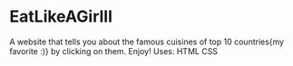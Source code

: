 # EatLikeAGirlll
A website that tells you about the famous cuisines of top 10 countries{my favorite :)} by clicking on them.
Enjoy!
Uses:
HTML
CSS
